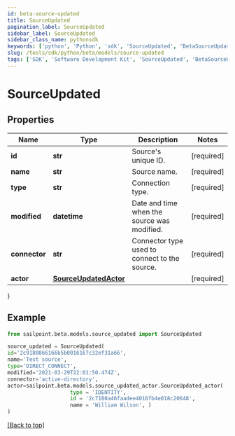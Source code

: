 ```yaml
---
id: beta-source-updated
title: SourceUpdated
pagination_label: SourceUpdated
sidebar_label: SourceUpdated
sidebar_class_name: pythonsdk
keywords: ['python', 'Python', 'sdk', 'SourceUpdated', 'BetaSourceUpdated'] 
slug: /tools/sdk/python/beta/models/source-updated
tags: ['SDK', 'Software Development Kit', 'SourceUpdated', 'BetaSourceUpdated']
---
```


# SourceUpdated


## Properties

Name | Type | Description | Notes
------------ | ------------- | ------------- | -------------
**id** | **str** | Source's unique ID. | [required]
**name** | **str** | Source name. | [required]
**type** | **str** | Connection type. | [required]
**modified** | **datetime** | Date and time when the source was modified. | [required]
**connector** | **str** | Connector type used to connect to the source. | [required]
**actor** | [**SourceUpdatedActor**](source-updated-actor) |  | [required]
}

## Example

```python
from sailpoint.beta.models.source_updated import SourceUpdated

source_updated = SourceUpdated(
id='2c9180866166b5b0016167c32ef31a66',
name='Test source',
type='DIRECT_CONNECT',
modified='2021-03-29T22:01:50.474Z',
connector='active-directory',
actor=sailpoint.beta.models.source_updated_actor.SourceUpdated_actor(
                    type = 'IDENTITY', 
                    id = '2c7180a46faadee4016fb4e018c20648', 
                    name = 'William Wilson', )
)

```
[[Back to top]](#) 

